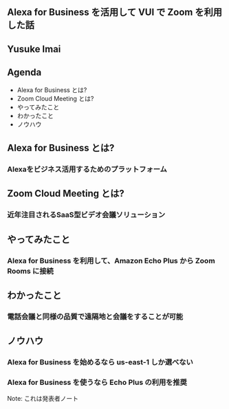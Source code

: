 ## Alexa for Business を活用して VUI で Zoom を利用した話
## Yusuke Imai


>>>
## Agenda
- Alexa for Business とは?
- Zoom Cloud Meeting とは?
- やってみたこと
- わかったこと
- ノウハウ


>>>
## Alexa for Business とは?
### Alexaをビジネス活用するためのプラットフォーム


>>>
## Zoom Cloud Meeting とは?
### 近年注目されるSaaS型ビデオ会議ソリューション


>>>
## やってみたこと
### Alexa for Business を利用して、Amazon Echo Plus から Zoom Rooms に接続


>>>
## わかったこと
### 電話会議と同様の品質で遠隔地と会議をすることが可能


>>>
## ノウハウ
### Alexa for Business を始めるなら us-east-1 しか選べない
### Alexa for Business を使うなら Echo Plus の利用を推奨

Note: これは発表者ノート
